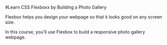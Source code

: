 #Learn CSS Flexboxx by Building a Photo Gallery

Flexbox helps you design your webpage so that it looks good on any screen size.

In this course, you'll use Flexbox to build a responsive photo gallery webpage.